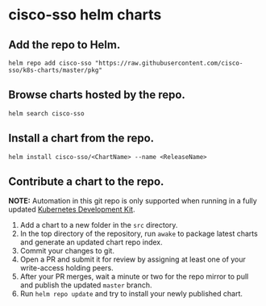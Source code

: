 # cisco-sso helm charts

## Add the repo to Helm.

```
helm repo add cisco-sso "https://raw.githubusercontent.com/cisco-sso/k8s-charts/master/pkg"
```

## Browse charts hosted by the repo.

```
helm search cisco-sso
```

## Install a chart from the repo.

```
helm install cisco-sso/<ChartName> --name <ReleaseName>
```

## Contribute a chart to the repo.

**NOTE:** Automation in this git repo is only supported when running in a fully updated [Kubernetes Development Kit](https://github.com/cisco-sso/k8s-devkit).

1. Add a chart to a new folder in the `src` directory.
2. In the top directory of the repository, run `awake` to package latest charts and generate an updated chart repo index.
3. Commit your changes to git.
4. Open a PR and submit it for review by assigning at least one of your write-access holding peers.
5. After your PR merges, wait a minute or two for the repo mirror to pull and publish the updated `master` branch.
6. Run `helm repo update` and try to install your newly published chart.
